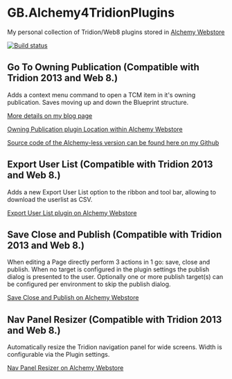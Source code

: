# GB.Alchemy4TridionPlugins
My personal collection of Tridion/Web8 plugins stored in [Alchemy Webstore](http://alchemywebstore.com)

[![Build status](https://ci.appveyor.com/api/projects/status/tkqs6mfsfljkmlr9?svg=true)](https://ci.appveyor.com/project/GuusBeltman/gb-alchemy4tridionplugins)

## Go To Owning Publication (Compatible with Tridion 2013 and Web 8.)
Adds a context menu command to open a TCM item in it's owning publication. Saves moving up and down the Blueprint structure.

[More details on my blog page](http://blog.guusbeltman.nl/post/2015/07/31/Tridion-Gui-Extension-Go-To-Owning-Publication)

[Owning Publication plugin Location within Alchemy Webstore](http://alchemywebstore.com/plugins/55d32cf5e4de020da4123e64)

[Source code of the Alchemy-less version can be found here on my Github](https://github.com/Guzzter/GoToOwningPublication)

## Export User List (Compatible with Tridion 2013 and Web 8.)
Adds a new Export User List option to the ribbon and tool bar, allowing to download the userlist as CSV.

[Export User List plugin on Alchemy Webstore](http://www.alchemywebstore.com/plugins/Export-User-List)

## Save Close and Publish (Compatible with Tridion 2013 and Web 8.)
When editing a Page directly perform 3 actions in 1 go: save, close and publish. 
When no target is configured in the plugin settings the publish dialog is presented to the user. Optionally one or more publish target(s) can be configured per environment to skip the publish dialog.

[Save Close and Publish on Alchemy Webstore](http://www.alchemywebstore.com/plugins/Save-Close-Publish-Page)

## Nav Panel Resizer (Compatible with Tridion 2013 and Web 8.)
Automatically resize the Tridion navigation panel for wide screens. Width is configurable via the Plugin settings.

[Nav Panel Resizer on Alchemy Webstore](http://alchemywebstore.com/plugins/Nav-Panel-Resizer)
